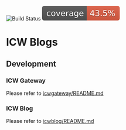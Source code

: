 ![Build Status](https://github.com/dongduong/icw-blogs/actions/workflows/build.yml/badge.svg)
![Coverage](.github/badges/jacoco.svg)

# ICW Blogs

## Development

### ICW Gateway

Please refer to [icwgateway/README.md](https://github.com/dongduong/icw-blogs/tree/main/icwgateway/)

### ICW Blog

Please refer to [icwblog/README.md](https://github.com/dongduong/icw-blogs/tree/main/icwblog/)
